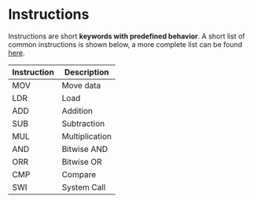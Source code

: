 # Instructions

Instructions are short **keywords with predefined behavior**. A short list of common instructions is shown below, a more complete list can be found [here](https://azeria-labs.com/arm-instruction-set-part-3/).

Instruction | Description
--- | ---
MOV | Move data
LDR | Load
ADD | Addition
SUB | Subtraction
MUL | Multiplication
AND | Bitwise AND
ORR | Bitwise OR
CMP | Compare
SWI | System Call
